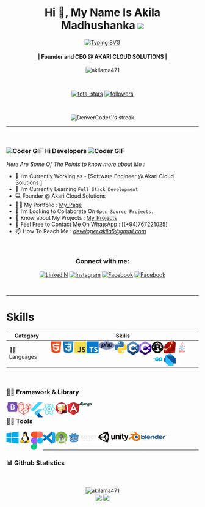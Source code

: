 <!-- First Main Heading -->
<h1 align="center"> Hi 👋, My Name Is Akila Madhushanka <img src="https://fonts.gstatic.com/s/e/notoemoji/latest/1f60e/512.gif" width="28"/> </h1>

<!-- Typing SVG -->
<p align="center">
  <a href="https://git.io/typing-svg"><img src="https://readme-typing-svg.herokuapp.com?font=Fira+Code&pause=100&center=true&width=435&lines=Software+engineer;Network+engineer;Computer+programmer;Web+administrator;Game+Developer" alt="Typing SVG" /></a>
</p>

<!-- Brief Text About Myself -->
<h4 align="center">| Founder and CEO @ AKARI CLOUD SOLUTIONS |</h4>
<p align="center"> <img src="https://komarev.com/ghpvc/?username=akilama471&label=Profile%20views&color=0e75b6&style=flat" alt="akilama471" /> </p>

</br>

<p align="center">
 <a href="https://github.com/akilama471?tab=repositories&sort=stargazers"><img alt="total stars" title="Total stars on GitHub" src="https://custom-icon-badges.demolab.com/github/stars/akilama471?color=55960c&style=for-the-badge&labelColor=488207&logo=star"/></a>
 <a href="https://github.com/akilama471?tab=followers"><img alt="followers" title="Follow me on Github" src="https://custom-icon-badges.demolab.com/github/followers/akilama471?color=236ad3&labelColor=1155ba&style=for-the-badge&logo=person-add&label=Follow&logoColor=white"/></a>
</p>

</br>

<!-- Github Streaks Stats -->

<p align="center">
  <img title="Streak Stats 🔥" alt="DenverCoder1's streak" src="https://github-readme-streak-stats.herokuapp.com?user=akilama471&theme=dracula"/>
</p>

***

<br />


<!-- Main Content Of The Page -->
### <img src="https://media.giphy.com/media/Veq8KumKpSCcfZ71P1/giphy.gif" alt="Coder GIF" width="23" height="23"> Hi Developers <img src="https://media.giphy.com/media/Veq8KumKpSCcfZ71P1/giphy.gif" alt="Coder GIF" width="23" height="23">

*Here Are Some Of The Points to know more about Me :*

- 🔭 I’m Currently Working as - [Software Engineer @ Akari Cloud Solutions ]<br>
- 🌱 I’m Currently Learning `Full Stack Development` <br>
- 💻 Founder @ Akari Cloud Solutions
- 👨‍💻 My Portfolio : [My_Page](https://akilama471.github.io/)
- 👯 I’m Looking to Collaborate On `Open Source Projects.` <br>
- 📄 Know about My Projects : [My_Projects](https://github.com/akilama471?tab=repositories)
- 📧 Feel Free to Contact Me On WhatsApp : [(+94)767221025] <br>
- 📫 How To Reach Me : *<developer.akila5@gmail.com>* <br>
</br>

<h3 align="center">Connect with me:</h3>

<p align="center">
  <a href="https://www.linkedin.com/in/akilamadusanka1/" title="LinkedIN"><img alt="LinkedIN" height="48px" src="https://img.icons8.com/color/48/linkedin.png" /></a>
  <a href="https://www.instagram.com/a.madu.20/" target="blank" title="Instagram"><img alt="Instagram" height="48px" src="https://img.icons8.com/color/48/instagram-new--v1.png" /></a>
  <a href="https://www.facebook.com/akila.ma471/" title="Facebook"><img alt="Facebook" height="48px" src="https://img.icons8.com/color/48/facebook-new.png" /></a>
  <a href="https://discordapp.com/users/775019743651823646" title="Facebook"><img alt="Facebook" height="48px" src="https://img.icons8.com/color/48/discord-logo.png" /></a>
</p>

</br>

***

# Skills

| Category        | Skills        |
|-----------------|---------------|
| 👨‍💻 Languages | <img align="left" alt="html5" width="32px" src="https://raw.githubusercontent.com/akilama471/akilama471/main/res/html5.svg"/> <img align="left" alt="css3" width="32px" src="https://raw.githubusercontent.com/akilama471/akilama471/main/res/css3.svg"/> <img align="left" alt="javascript" width="32px" src="https://raw.githubusercontent.com/akilama471/akilama471/main/res/javascript.svg"/> <img align="left" alt="ts" width="32px" src="https://raw.githubusercontent.com/akilama471/akilama471/main/res/typescript.svg"/> <img align="left" alt="php" width="42px" src="https://raw.githubusercontent.com/akilama471/akilama471/main/res/php.svg"/> <img align="left" alt="python" width="32px" src="https://raw.githubusercontent.com/akilama471/akilama471/main/res/python.svg"/> <img align="left" alt="cpp" width="32px" src="https://raw.githubusercontent.com/akilama471/akilama471/main/res/cpp.svg"/> <img align="left" alt="csharp" width="32px" src="https://raw.githubusercontent.com/akilama471/akilama471/main/res/csharp.svg"/> <img align="left" alt="rust" width="32px" src="https://raw.githubusercontent.com/akilama471/akilama471/main/res/rust.svg"/> <img align="left" alt="ruby" width="32px" src="https://raw.githubusercontent.com/akilama471/akilama471/main/res/ruby.svg"/> <img align="left" alt="java" width="32px" src="https://raw.githubusercontent.com/akilama471/akilama471/main/res/java.svg"/> <img align="left" alt="go" width="32px" src="https://raw.githubusercontent.com/akilama471/akilama471/main/res/golang.svg"/> <img align="left" alt="dart" width="32px" src="https://raw.githubusercontent.com/akilama471/akilama471/main/res/dart.svg"/> |

</br>

<!-- Framework & Librar -->
### 👨‍💻 Framework & Library

<p align="center">
  <img align="left" alt="bootstrap" width="32px" src="https://raw.githubusercontent.com/akilama471/akilama471/main/res/bootstrap.svg"/>
  <img align="left" alt="laravel" width="32px" src="https://raw.githubusercontent.com/akilama471/akilama471/main/res/laravel.svg"/>
  <img align="left" alt="flutter" width="32px" src="https://raw.githubusercontent.com/akilama471/akilama471/main/res/flutter.svg"/>
  <img align="left" alt="react" width="32px" src="https://raw.githubusercontent.com/akilama471/akilama471/main/res/react.svg"/>
  <img align="left" alt="cakephp" width="32px" src="https://raw.githubusercontent.com/akilama471/akilama471/main/res/cakephp.svg"/>
  <img align="left" alt="angular" width="32px" src="https://raw.githubusercontent.com/akilama471/akilama471/main/res/angular.svg"/>
  <img align="left" alt="django" width="32px" src="https://raw.githubusercontent.com/akilama471/akilama471/main/res/django.svg"/>
</p>

</br>

<!-- Tools -->
### 👨‍💻 Tools

<p align="center">
  <img align="left" alt="windows" width="32px" src="https://raw.githubusercontent.com/akilama471/akilama471/main/res/windows.svg"/>
  <img align="left" alt="linux" width="32px" src="https://raw.githubusercontent.com/akilama471/akilama471/main/res/linux.svg"/>
  <img align="left" alt="figma" width="32px" src="https://raw.githubusercontent.com/akilama471/akilama471/main/res/figma.svg"/>
  <img align="left" alt="code" width="32px" src="https://raw.githubusercontent.com/akilama471/akilama471/main/res/vscode.svg"/>
  <img align="left" alt="android" width="32px" src="https://raw.githubusercontent.com/akilama471/akilama471/main/res/android.svg"/>
  <img align="left" alt="godot" width="80px" src="https://raw.githubusercontent.com/akilama471/akilama471/main/res/godot.svg"/>
  <img align="left" alt="unity" width="80px" src="https://raw.githubusercontent.com/akilama471/akilama471/main/res/unity.svg"/>
  <img align="left" alt="blender" width="100px" src="https://raw.githubusercontent.com/akilama471/akilama471/main/res/blender.svg"/>
</p>

</br>
</br>

***
<!-- Updated Github Stats -->
### 📊 Github Statistics

<br/> 

<p align="center">

<img src="https://github-profile-trophy.vercel.app/?username=akilama471" alt="akilama471"/>

<br/>

<a href="https://github.com/akilama471">
  <img height=200 align="center" src="https://github-readme-stats.vercel.app/api?username=akilama471&show_icons=true&theme=dracula" />
</a>
<a href="https://github.com/akilama471">
  <img height=200 align="center" src="https://github-readme-stats.vercel.app/api/top-langs?username=akilama471&layout=compact&theme=dracula&langs_count=8&card_width=320" />
</a>

</p>